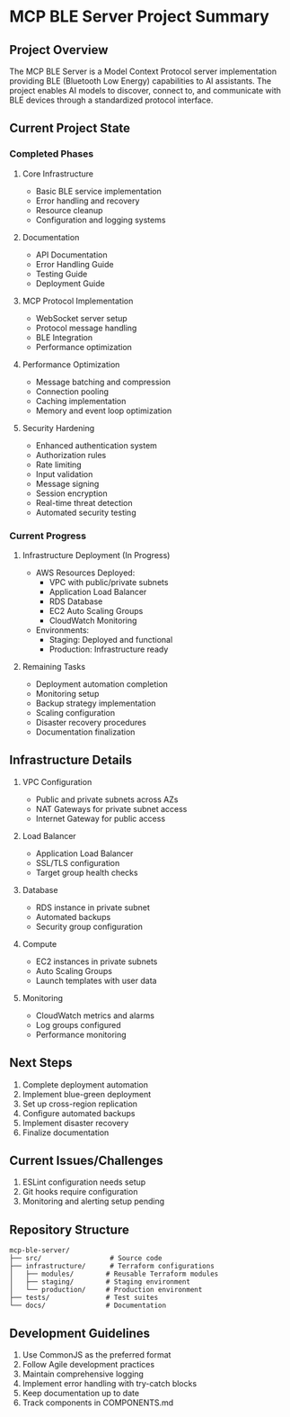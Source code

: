 # MCP BLE Server Project Summary

## Project Overview
The MCP BLE Server is a Model Context Protocol server implementation providing BLE (Bluetooth Low Energy) capabilities to AI assistants. The project enables AI models to discover, connect to, and communicate with BLE devices through a standardized protocol interface.

## Current Project State

### Completed Phases
1. Core Infrastructure
   - Basic BLE service implementation
   - Error handling and recovery
   - Resource cleanup
   - Configuration and logging systems

2. Documentation
   - API Documentation
   - Error Handling Guide
   - Testing Guide
   - Deployment Guide

3. MCP Protocol Implementation
   - WebSocket server setup
   - Protocol message handling
   - BLE Integration
   - Performance optimization

4. Performance Optimization
   - Message batching and compression
   - Connection pooling
   - Caching implementation
   - Memory and event loop optimization

5. Security Hardening
   - Enhanced authentication system
   - Authorization rules
   - Rate limiting
   - Input validation
   - Message signing
   - Session encryption
   - Real-time threat detection
   - Automated security testing

### Current Progress
1. Infrastructure Deployment (In Progress)
   - AWS Resources Deployed:
     - VPC with public/private subnets
     - Application Load Balancer
     - RDS Database
     - EC2 Auto Scaling Groups
     - CloudWatch Monitoring
   - Environments:
     - Staging: Deployed and functional
     - Production: Infrastructure ready

2. Remaining Tasks
   - Deployment automation completion
   - Monitoring setup
   - Backup strategy implementation
   - Scaling configuration
   - Disaster recovery procedures
   - Documentation finalization

## Infrastructure Details
1. VPC Configuration
   - Public and private subnets across AZs
   - NAT Gateways for private subnet access
   - Internet Gateway for public access

2. Load Balancer
   - Application Load Balancer
   - SSL/TLS configuration
   - Target group health checks

3. Database
   - RDS instance in private subnet
   - Automated backups
   - Security group configuration

4. Compute
   - EC2 instances in private subnets
   - Auto Scaling Groups
   - Launch templates with user data

5. Monitoring
   - CloudWatch metrics and alarms
   - Log groups configured
   - Performance monitoring

## Next Steps
1. Complete deployment automation
2. Implement blue-green deployment
3. Set up cross-region replication
4. Configure automated backups
5. Implement disaster recovery
6. Finalize documentation

## Current Issues/Challenges
1. ESLint configuration needs setup
2. Git hooks require configuration
3. Monitoring and alerting setup pending

## Repository Structure
```
mcp-ble-server/
├── src/                 # Source code
├── infrastructure/      # Terraform configurations
│   ├── modules/        # Reusable Terraform modules
│   ├── staging/        # Staging environment
│   └── production/     # Production environment
├── tests/              # Test suites
└── docs/               # Documentation
```

## Development Guidelines
1. Use CommonJS as the preferred format
2. Follow Agile development practices
3. Maintain comprehensive logging
4. Implement error handling with try-catch blocks
5. Keep documentation up to date
6. Track components in COMPONENTS.md 